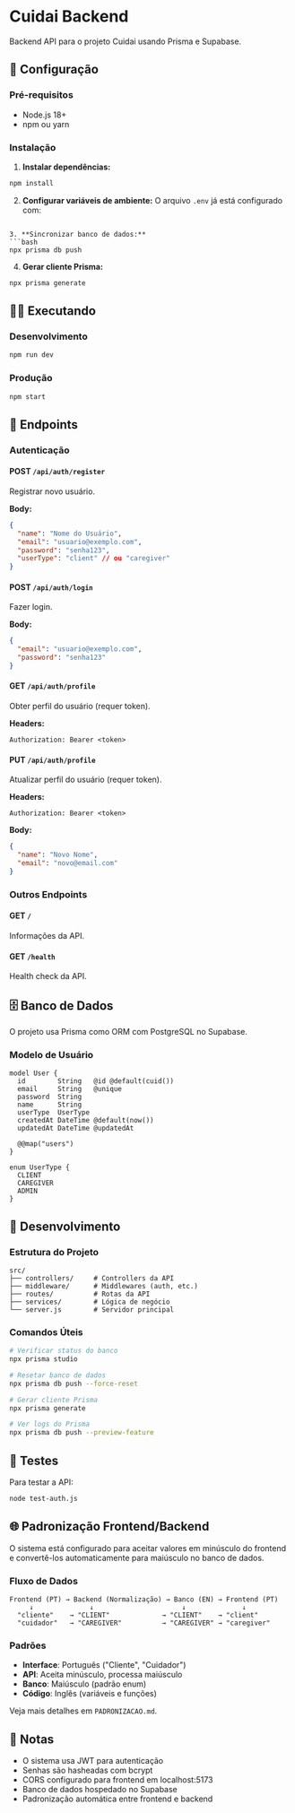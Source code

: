 # Cuidai Backend

Backend API para o projeto Cuidai usando Prisma e Supabase.

## 🚀 Configuração

### Pré-requisitos
- Node.js 18+
- npm ou yarn

### Instalação

1. **Instalar dependências:**
```bash
npm install
```

2. **Configurar variáveis de ambiente:**
O arquivo `.env` já está configurado com:
```

3. **Sincronizar banco de dados:**
```bash
npx prisma db push
```

4. **Gerar cliente Prisma:**
```bash
npx prisma generate
```

## 🏃‍♂️ Executando

### Desenvolvimento
```bash
npm run dev
```

### Produção
```bash
npm start
```

## 📡 Endpoints

### Autenticação

#### POST `/api/auth/register`
Registrar novo usuário.

**Body:**
```json
{
  "name": "Nome do Usuário",
  "email": "usuario@exemplo.com",
  "password": "senha123",
  "userType": "client" // ou "caregiver"
}
```

#### POST `/api/auth/login`
Fazer login.

**Body:**
```json
{
  "email": "usuario@exemplo.com",
  "password": "senha123"
}
```

#### GET `/api/auth/profile`
Obter perfil do usuário (requer token).

**Headers:**
```
Authorization: Bearer <token>
```

#### PUT `/api/auth/profile`
Atualizar perfil do usuário (requer token).

**Headers:**
```
Authorization: Bearer <token>
```

**Body:**
```json
{
  "name": "Novo Nome",
  "email": "novo@email.com"
}
```

### Outros Endpoints

#### GET `/`
Informações da API.

#### GET `/health`
Health check da API.

## 🗄️ Banco de Dados

O projeto usa Prisma como ORM com PostgreSQL no Supabase.

### Modelo de Usuário
```prisma
model User {
  id        String   @id @default(cuid())
  email     String   @unique
  password  String
  name      String
  userType  UserType
  createdAt DateTime @default(now())
  updatedAt DateTime @updatedAt

  @@map("users")
}

enum UserType {
  CLIENT
  CAREGIVER
  ADMIN
}
```

## 🔧 Desenvolvimento

### Estrutura do Projeto
```
src/
├── controllers/     # Controllers da API
├── middleware/      # Middlewares (auth, etc.)
├── routes/          # Rotas da API
├── services/        # Lógica de negócio
└── server.js        # Servidor principal
```

### Comandos Úteis

```bash
# Verificar status do banco
npx prisma studio

# Resetar banco de dados
npx prisma db push --force-reset

# Gerar cliente Prisma
npx prisma generate

# Ver logs do Prisma
npx prisma db push --preview-feature
```

## 🧪 Testes

Para testar a API:

```bash
node test-auth.js
```

## 🌐 Padronização Frontend/Backend

O sistema está configurado para aceitar valores em minúsculo do frontend e convertê-los automaticamente para maiúsculo no banco de dados.

### Fluxo de Dados
```
Frontend (PT) → Backend (Normalização) → Banco (EN) → Frontend (PT)
     ↓              ↓                      ↓              ↓
  "cliente"    → "CLIENT"             → "CLIENT"    → "client"
  "cuidador"   → "CAREGIVER"          → "CAREGIVER" → "caregiver"
```

### Padrões
- **Interface**: Português ("Cliente", "Cuidador")
- **API**: Aceita minúsculo, processa maiúsculo
- **Banco**: Maiúsculo (padrão enum)
- **Código**: Inglês (variáveis e funções)

Veja mais detalhes em `PADRONIZACAO.md`.

## 📝 Notas

- O sistema usa JWT para autenticação
- Senhas são hasheadas com bcrypt
- CORS configurado para frontend em localhost:5173
- Banco de dados hospedado no Supabase
- Padronização automática entre frontend e backend 
